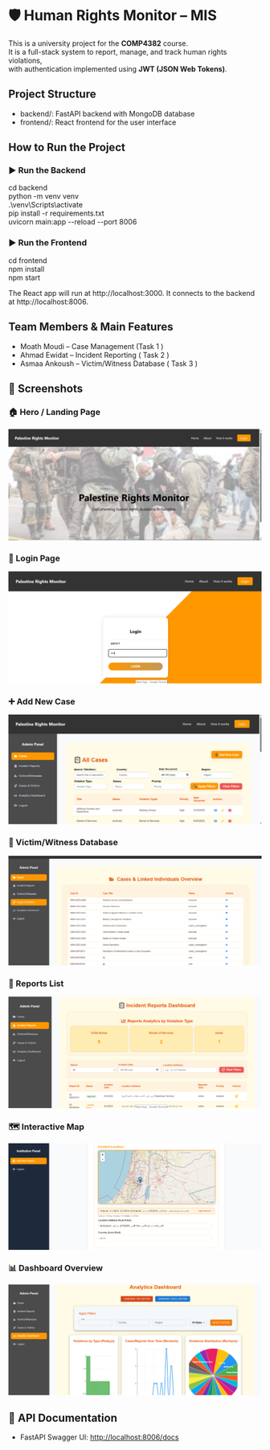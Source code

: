 # 🛡️  Human Rights Monitor – MIS
This is a university project for the **COMP4382** course.  
It is a full-stack system to report, manage, and track human rights violations,  
with authentication implemented using **JWT (JSON Web Tokens)**.

## Project Structure
- backend/: FastAPI backend with MongoDB database  
- frontend/: React frontend for the user interface  

## How to Run the Project

### ▶️ Run the Backend

cd backend  
python -m venv venv  
.\venv\Scripts\activate  
pip install -r requirements.txt  
uvicorn main:app --reload --port 8006

### ▶️ Run the Frontend

cd frontend  
npm install  
npm start

The React app will run at http://localhost:3000.
It connects to the backend at http://localhost:8006.

## Team Members & Main Features

- Moath Moudi – Case Management (Task 1 )  
- Ahmad Ewidat – Incident Reporting ( Task 2 ) 
- Asmaa Ankoush – Victim/Witness Database ( Task 3 )

## 📸 Screenshots

### 🏠 Hero / Landing Page
![Hero Page](backend/screenshots/hero.png)

### 🔐 Login Page
![Login Page](backend/screenshots/login.PNG)

### ➕ Add New Case
![Add Case](backend/screenshots/addCase.PNG)

### 🧍 Victim/Witness Database
![Victim Page](backend/screenshots/victims.PNG)

### 📄 Reports List
![Reports Page](backend/screenshots/reports.PNG)


### 🗺️ Interactive Map
![Map Page](backend/screenshots/map.PNG)

### 📊 Dashboard Overview
![Dashboard](backend/screenshots/dashord.PNG)



## 📄 API Documentation
- FastAPI Swagger UI: [http://localhost:8006/docs](http://localhost:8006/docs)

